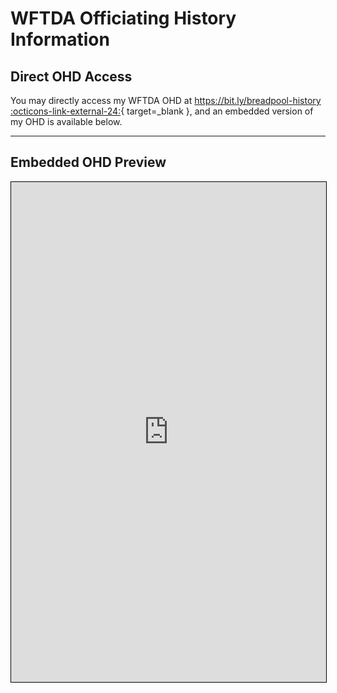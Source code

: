 # WFTDA Officiating History Information

## Direct OHD Access

You may directly access my WFTDA OHD at [https://bit.ly/breadpool-history :octicons-link-external-24:](https://bit.ly/breadpool-history "Breadpool's Officiating History Document"){ target=_blank }, and an embedded version of my OHD is available below.

---

## Embedded OHD Preview

<iframe height="800px" width="100%" style="border: 1px solid black" src="https://docs.google.com/spreadsheets/d/e/2PACX-1vTAQ4-onTUMqxxao7nKn1s-8mtI_c1sdWIAbsc_2foO2camfpnXcEp9ndeWP2LTLwwYW4n6FjEPKKq7/pubhtml?widget=true&amp;headers=false"></iframe>